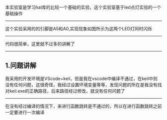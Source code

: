 本实验室是学习hal库的比较一个基础的实验，这个实验室基于led点灯实验的一个基础操作

-----

这个实验采用的的引脚是A5和A0,实现现象如图所示为这两个LED灯同时闪烁

-----

代码很简单，这里就不过多的讲解了 

---

## 1.问题讲解

我采用的开发环境是VScode+keil，但是我在vscode中编译不通过，在keil中则没有任何问题，这很奇怪，我经过设置环境变量等等，发现问题的所在是我没有找对keil.exe的正确路径，后来路径经过修改，就没有任何问题了

---

在没有经过编译的情况下，来进行函数跳转是不通过的，所以在进行函数跳转之前一定要进行一次编译  

